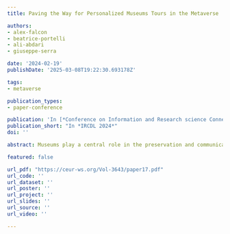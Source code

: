 ```yaml
---
title: Paving the Way for Personalized Museums Tours in the Metaverse

authors:
- alex-falcon
- beatrice-portelli
- ali-abdari
- giuseppe-serra

date: '2024-02-19'
publishDate: '2025-03-08T19:22:30.693178Z'

tags:
- metaverse

publication_types:
- paper-conference

publication: 'In [*Conference on Information and Research science Connecting to Digital and Library science*](https://ircdl2024.dei.unipd.it/)'
publication_short: "In *IRCDL 2024*"
doi: ''

abstract: Museums play a central role in the preservation and communication of human history. With the advent of powerful and accessible Virtual Reality technologies, new Metaverse Museums started being developed, creating new possibilities for discovering and experiencing knowledge from all over the world. In anticipation of this technology becoming more widely adopted, we must prepare tools to aid future visitors in finding and navigating the museums and exhibitions which are more relevant to their current interests. In this light, Deep Learning methods could be of great use for modeling Metaverse museums, retrieving the most relevant ones, and creating personalized tours of the artifacts contained within them. In this paper, we present our research project, "Personalized Museum Tours in the Metaverse" led by the Artificial Intelligence Laboratory of Udine (AILAB Udine), detailing its objectives, proposed methodology, and future directions.

featured: false

url_pdf: "https://ceur-ws.org/Vol-3643/paper17.pdf"
url_code: ''
url_dataset: ''
url_poster: ''
url_project: ''
url_slides: ''
url_source: ''
url_video: ''

---
```

